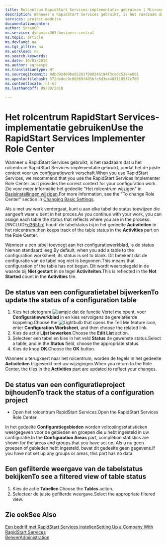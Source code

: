 ```yaml
---
title: Rolcentrum RapidStart Services-implementatie gebruiken | Microsoft Docs
description: Wanneer u RapidStart Services gebruikt, is het raadzaam dat u uw werk traceert en het rolcentrum RapidStart Services-implementatie gebruikt, omdat het de juiste context voor uw configuratiewerk verschaft.
services: project-madeira
documentationcenter: 
author: SorenGP
ms.service: dynamics365-business-central
ms.topic: article
ms.devlang: na
ms.tgt_pltfrm: na
ms.workload: na
ms.search.keywords: 
ms.date: 10/01/2018
ms.author: sgroespe
ms.translationtype: HT
ms.sourcegitcommit: 9dbd92409ba02281f008246194f3ce0c53e4e001
ms.openlocfilehash: 572dedec9c00369f405bfc6d3eb4031185f7c780
ms.contentlocale: nl-nl
ms.lasthandoff: 09/28/2018

---
```

# <a name="use-the-rapidstart-services-implementer-role-center"></a><span data-ttu-id="3eaf9-103">Het rolcentrum RapidStart Services-implementatie gebruiken</span><span class="sxs-lookup"><span data-stu-id="3eaf9-103">Use the RapidStart Services Implementer Role Center</span></span>
<span data-ttu-id="3eaf9-104">Wanneer u RapidStart Services gebruikt, is het raadzaam dat u het rolcentrum RapidStart Services-implementatie gebruikt, omdat het de juiste context voor uw configuratiewerk verschaft.</span><span class="sxs-lookup"><span data-stu-id="3eaf9-104">When you use RapidStart Services, we recommend that you use the RapidStart Services Implementer Role Center as it provides the correct context for your configuration work.</span></span> <span data-ttu-id="3eaf9-105">Zie voor meer informatie het gedeelte "Het rolcentrum wijzigen" in [Basisinstellingen wijzigen](ui-change-basic-settings.md).</span><span class="sxs-lookup"><span data-stu-id="3eaf9-105">For more information, see the "To change Role Center" section in [Changing Basic Settings](ui-change-basic-settings.md).</span></span>

<span data-ttu-id="3eaf9-106">Als u met uw werk verdergaat, kunt u aan elke tabel de status toewijzen die aangeeft waar u bent in het proces.</span><span class="sxs-lookup"><span data-stu-id="3eaf9-106">As you continue with your work, you can assign each table the status that reflects where you are in the process.</span></span> [!INCLUDE[d365fin](includes/d365fin_md.md)] <span data-ttu-id="3eaf9-107">houdt de tabelstatus bij in het gedeelte **Activiteiten** in het rolcentrum.</span><span class="sxs-lookup"><span data-stu-id="3eaf9-107">then keeps track of the table status in the **Activities** part on the Role Center.</span></span>  

<span data-ttu-id="3eaf9-108">Wanneer u een tabel toevoegt aan het configuratiewerkblad, is de status hiervan standaard leeg.</span><span class="sxs-lookup"><span data-stu-id="3eaf9-108">By default, when you add a table to the configuration worksheet, its status is set to blank.</span></span> <span data-ttu-id="3eaf9-109">Dit betekent dat de configuratie van de tabel nog niet is begonnen.</span><span class="sxs-lookup"><span data-stu-id="3eaf9-109">This means that configuration of the table has not begun.</span></span> <span data-ttu-id="3eaf9-110">Dit wordt weerspiegeld in de waarde bij **Niet gestart** in de tegel **Activiteiten**.</span><span class="sxs-lookup"><span data-stu-id="3eaf9-110">This is reflected in the **Not Started** count in the **Activities** tile.</span></span>  

## <a name="to-update-the-status-of-a-configuration-table"></a><span data-ttu-id="3eaf9-111">De status van een configuratietabel bijwerken</span><span class="sxs-lookup"><span data-stu-id="3eaf9-111">To update the status of a configuration table</span></span>  
1.  <span data-ttu-id="3eaf9-112">Kies het pictogram ![lampje dat de functie Vertel me opent](media/ui-search/search_small.png "Vertel me wat u wilt doen"), voer **Configuratiewerkblad** in en kies vervolgens de gerelateerde koppeling.</span><span class="sxs-lookup"><span data-stu-id="3eaf9-112">Choose the ![Lightbulb that opens the Tell Me feature](media/ui-search/search_small.png "Tell me what you want to do") icon, enter **Configuration Worksheet**, and then choose the related link.</span></span>  
2.  <span data-ttu-id="3eaf9-113">Kies de actie **Lijst bewerken**.</span><span class="sxs-lookup"><span data-stu-id="3eaf9-113">Choose the **Edit List** action.</span></span>  
3.  <span data-ttu-id="3eaf9-114">Selecteer een tabel en kies in het veld **Status** de gewenste status.</span><span class="sxs-lookup"><span data-stu-id="3eaf9-114">Select a table, and in the **Status** field, choose the appropriate status.</span></span>  
4.  <span data-ttu-id="3eaf9-115">Kies de knop **OK**.</span><span class="sxs-lookup"><span data-stu-id="3eaf9-115">Choose the **OK** button.</span></span>  

<span data-ttu-id="3eaf9-116">Wanneer u terugkeert naar het rolcentrum, worden de tegels in het gedeelte **Activiteiten** bijgewerkt met uw wijzigingen.</span><span class="sxs-lookup"><span data-stu-id="3eaf9-116">When you return to the Role Center, the tiles in the **Activities** part are updated to reflect your changes.</span></span>  

## <a name="to-track-the-status-of-a-configuration-project"></a><span data-ttu-id="3eaf9-117">De status van een configuratieproject bijhouden</span><span class="sxs-lookup"><span data-stu-id="3eaf9-117">To track the status of a configuration project</span></span>  
- <span data-ttu-id="3eaf9-118">Open het rolcentrum RapidStart Services.</span><span class="sxs-lookup"><span data-stu-id="3eaf9-118">Open the RapidStart Services Role Center.</span></span>  

<span data-ttu-id="3eaf9-119">In het gedeelte **Configuratiegebieden** worden voltooiingsstatistieken weergegeven voor de gebieden en groepen die u hebt ingesteld in uw configuratie.</span><span class="sxs-lookup"><span data-stu-id="3eaf9-119">In the **Configuration Areas** part, completion statistics are shown for the areas and groups that you have set up.</span></span> <span data-ttu-id="3eaf9-120">Als u nu geen groepen of gebieden hebt ingesteld, bevat dit gedeelte geen gegevens.</span><span class="sxs-lookup"><span data-stu-id="3eaf9-120">If you have not set up any groups or areas, this part has no data.</span></span>  

## <a name="to-see-a-filtered-view-of-table-status"></a><span data-ttu-id="3eaf9-121">Een gefilterde weergave van de tabelstatus bekijken</span><span class="sxs-lookup"><span data-stu-id="3eaf9-121">To see a filtered view of table status</span></span>  
1. <span data-ttu-id="3eaf9-122">Kies de actie **Tabellen**.</span><span class="sxs-lookup"><span data-stu-id="3eaf9-122">Choose the **Tables** action.</span></span>  
2. <span data-ttu-id="3eaf9-123">Selecteer de juiste gefilterde weergave.</span><span class="sxs-lookup"><span data-stu-id="3eaf9-123">Select the appropriate filtered view.</span></span>  

## <a name="see-also"></a><span data-ttu-id="3eaf9-124">Zie ook</span><span class="sxs-lookup"><span data-stu-id="3eaf9-124">See Also</span></span>  
[<span data-ttu-id="3eaf9-125">Een bedrijf met RapidStart Services instellen</span><span class="sxs-lookup"><span data-stu-id="3eaf9-125">Setting Up a Company With RapidStart Services</span></span>](admin-set-up-a-company-with-rapidstart.md)  
[<span data-ttu-id="3eaf9-126">Beheer</span><span class="sxs-lookup"><span data-stu-id="3eaf9-126">Administration</span></span>](admin-setup-and-administration.md)

